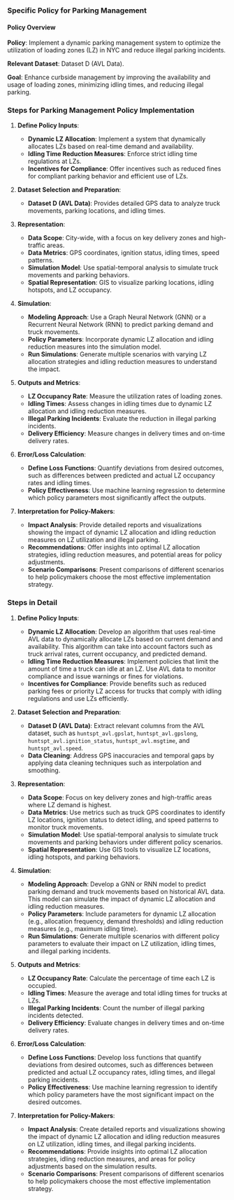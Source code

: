 ### Specific Policy for Parking Management

#### Policy Overview
**Policy**: Implement a dynamic parking management system to optimize the utilization of loading zones (LZ) in NYC and reduce illegal parking incidents.

**Relevant Dataset**: Dataset D (AVL Data).

**Goal**: Enhance curbside management by improving the availability and usage of loading zones, minimizing idling times, and reducing illegal parking.

### Steps for Parking Management Policy Implementation

1. **Define Policy Inputs**:
   - **Dynamic LZ Allocation**: Implement a system that dynamically allocates LZs based on real-time demand and availability.
   - **Idling Time Reduction Measures**: Enforce strict idling time regulations at LZs.
   - **Incentives for Compliance**: Offer incentives such as reduced fines for compliant parking behavior and efficient use of LZs.

2. **Dataset Selection and Preparation**:
   - **Dataset D (AVL Data)**: Provides detailed GPS data to analyze truck movements, parking locations, and idling times.

3. **Representation**:
   - **Data Scope**: City-wide, with a focus on key delivery zones and high-traffic areas.
   - **Data Metrics**: GPS coordinates, ignition status, idling times, speed patterns.
   - **Simulation Model**: Use spatial-temporal analysis to simulate truck movements and parking behaviors.
   - **Spatial Representation**: GIS to visualize parking locations, idling hotspots, and LZ occupancy.

4. **Simulation**:
   - **Modeling Approach**: Use a Graph Neural Network (GNN) or a Recurrent Neural Network (RNN) to predict parking demand and truck movements.
   - **Policy Parameters**: Incorporate dynamic LZ allocation and idling reduction measures into the simulation model.
   - **Run Simulations**: Generate multiple scenarios with varying LZ allocation strategies and idling reduction measures to understand the impact.

5. **Outputs and Metrics**:
   - **LZ Occupancy Rate**: Measure the utilization rates of loading zones.
   - **Idling Times**: Assess changes in idling times due to dynamic LZ allocation and idling reduction measures.
   - **Illegal Parking Incidents**: Evaluate the reduction in illegal parking incidents.
   - **Delivery Efficiency**: Measure changes in delivery times and on-time delivery rates.

6. **Error/Loss Calculation**:
   - **Define Loss Functions**: Quantify deviations from desired outcomes, such as differences between predicted and actual LZ occupancy rates and idling times.
   - **Policy Effectiveness**: Use machine learning regression to determine which policy parameters most significantly affect the outputs.

7. **Interpretation for Policy-Makers**:
   - **Impact Analysis**: Provide detailed reports and visualizations showing the impact of dynamic LZ allocation and idling reduction measures on LZ utilization and illegal parking.
   - **Recommendations**: Offer insights into optimal LZ allocation strategies, idling reduction measures, and potential areas for policy adjustments.
   - **Scenario Comparisons**: Present comparisons of different scenarios to help policymakers choose the most effective implementation strategy.

### Steps in Detail

1. **Define Policy Inputs**:
   - **Dynamic LZ Allocation**: Develop an algorithm that uses real-time AVL data to dynamically allocate LZs based on current demand and availability. This algorithm can take into account factors such as truck arrival rates, current occupancy, and predicted demand.
   - **Idling Time Reduction Measures**: Implement policies that limit the amount of time a truck can idle at an LZ. Use AVL data to monitor compliance and issue warnings or fines for violations.
   - **Incentives for Compliance**: Provide benefits such as reduced parking fees or priority LZ access for trucks that comply with idling regulations and use LZs efficiently.

2. **Dataset Selection and Preparation**:
   - **Dataset D (AVL Data)**: Extract relevant columns from the AVL dataset, such as `huntspt_avl.gpslat`, `huntspt_avl.gpslong`, `huntspt_avl.ignition_status`, `huntspt_avl.msgtime`, and `huntspt_avl.speed`.
   - **Data Cleaning**: Address GPS inaccuracies and temporal gaps by applying data cleaning techniques such as interpolation and smoothing.

3. **Representation**:
   - **Data Scope**: Focus on key delivery zones and high-traffic areas where LZ demand is highest.
   - **Data Metrics**: Use metrics such as truck GPS coordinates to identify LZ locations, ignition status to detect idling, and speed patterns to monitor truck movements.
   - **Simulation Model**: Use spatial-temporal analysis to simulate truck movements and parking behaviors under different policy scenarios.
   - **Spatial Representation**: Use GIS tools to visualize LZ locations, idling hotspots, and parking behaviors.

4. **Simulation**:
   - **Modeling Approach**: Develop a GNN or RNN model to predict parking demand and truck movements based on historical AVL data. This model can simulate the impact of dynamic LZ allocation and idling reduction measures.
   - **Policy Parameters**: Include parameters for dynamic LZ allocation (e.g., allocation frequency, demand thresholds) and idling reduction measures (e.g., maximum idling time).
   - **Run Simulations**: Generate multiple scenarios with different policy parameters to evaluate their impact on LZ utilization, idling times, and illegal parking incidents.

5. **Outputs and Metrics**:
   - **LZ Occupancy Rate**: Calculate the percentage of time each LZ is occupied.
   - **Idling Times**: Measure the average and total idling times for trucks at LZs.
   - **Illegal Parking Incidents**: Count the number of illegal parking incidents detected.
   - **Delivery Efficiency**: Evaluate changes in delivery times and on-time delivery rates.

6. **Error/Loss Calculation**:
   - **Define Loss Functions**: Develop loss functions that quantify deviations from desired outcomes, such as differences between predicted and actual LZ occupancy rates, idling times, and illegal parking incidents.
   - **Policy Effectiveness**: Use machine learning regression to identify which policy parameters have the most significant impact on the desired outcomes.

7. **Interpretation for Policy-Makers**:
   - **Impact Analysis**: Create detailed reports and visualizations showing the impact of dynamic LZ allocation and idling reduction measures on LZ utilization, idling times, and illegal parking incidents.
   - **Recommendations**: Provide insights into optimal LZ allocation strategies, idling reduction measures, and areas for policy adjustments based on the simulation results.
   - **Scenario Comparisons**: Present comparisons of different scenarios to help policymakers choose the most effective implementation strategy.
